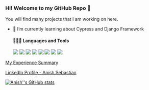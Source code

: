 ### Hi! Welcome to my GitHub Repo 👋

You will find many projects that I am working on here.

- 🌱 I’m currently learning about Cypress and Django Framework

  #### 👨🏻‍💻 Languages and Tools <br />

  <!-- img source https://icons8.com/icons -->
  <code><img src="https://img.icons8.com/color/48/000000/python.png"/></code>
  <code><img src="https://img.icons8.com/officel/40/000000/selenium-test-automation.png"/></code>
  <code><img src="https://img.icons8.com/color/48/000000/html-5.png"/></code>
  <code><img src="https://img.icons8.com/color/48/000000/css3.png"/></code>
  <code><img src="https://img.icons8.com/color/48/000000/javascript.png"/></code>
  <code><img src="https://img.icons8.com/color/48/000000/jenkins.png"/></code>
    <code><img src="https://img.icons8.com/color/48/000000/docker.png"/></code>
    <code><image src="https://img.icons8.com/color/48/000000/java-coffee-cup-logo.png"/></code>

<a href="https://anishst.github.io/">My Experience Summary</a>


<div class="LI-profile-badge"  data-version="v1" data-size="medium" data-locale="en_US" data-type="horizontal" data-theme="light" data-vanity="anishst"><a class="LI-simple-link" href='https://www.linkedin.com/in/anishst?trk=profile-badge'>LinkedIn Profile - Anish Sebastian</a></div>

<!--
**anishst/anishst** is a ✨ _special_ ✨ repository because its `README.md` (this file) appears on your GitHub profile.

Here are some ideas to get you started:

- 🔭 I’m currently working on ...
- 🌱 I’m currently learning ...
- 👯 I’m looking to collaborate on ...
- 🤔 I’m looking for help with ...
- 💬 Ask me about ...
- 📫 How to reach me: ...
- 😄 Pronouns: ...
- ⚡ Fun fact: ...
-->

[![Anish''s GitHub stats](https://github-readme-stats.vercel.app/api?username=anishst)](https://github.com/anishst/github-readme-stats)
